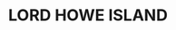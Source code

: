 ---
lastmod: '2025-04-06T06:05:20+00:00'
latitude: -31.55247
layout: suburb
longitude: 159.081217
postcode: '2898'
state: NSW
title: LORD HOWE ISLAND
url: /nsw/lord-howe-island/
---
